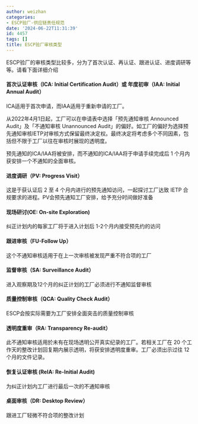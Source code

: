 ```yaml
---
author: weizhan
categories:
- ESCP验厂-供应链责任规范
date: '2024-06-22T11:31:39'
id: 4457
tags: []
title: ESCP验厂审核类型
---
```


ESCP验厂的审核类型比较多，分为了首次认证、再认证、跟进认证、进度调研等等。请看下面详细介绍

#### 首次认证审核（ICA: Initial Certification Audit）或 年度初审（IAA: Initial Annual Audit）

ICA适用于首次申请，而IAA适用于重新申请的工厂。

从2022年4月1日起，工厂可以在申请表中选择「预先通知审核 Announced Audit」及「不通知审核 Unannounced
Audit」的偏好。如工厂的偏好为选择预先通知审核IETP对审核方式保留最终决定权。最终决定将考虑多个不同因素，包括但不限于工厂以往在审核时展现的透明度。

预先通知的ICA/IAA将被安排，而不通知的ICA/IAA将于申请手续完成后 1 个月内获安排一个不通知的全面审核。

#### 进度调研（PV: Progress Visit）

这是于获认证后 2 至 4 个月内进行的预先通知访问，一起探讨工厂达致 IETP 合规要求的进程。PV会预先通知工厂安排，给予充分时间做好准备

#### 现场研讨(OE: On-site Exploration)

纠正计划内的每家工厂将于进入计划后 1-2个月内接受预先约的访问

#### 跟进审核（FU-Follow Up）

这个不通知审核适用于在上一次审核被发现严重不符合项的工厂

#### 监督审核（SA: Surveillance Audit）

进入观察期及12个月的纠正计划的工厂必须进行不通知监督审核

#### 质量控制审核（QCA: Quality Check Audit）

ESCP会按实际需要为工厂安排全面突击的质量控制审核

#### 透明度重审（RA: Transparency Re-audit）

此不通知审核适用於未有在现场透明公开真实纪录的工厂。若相关工厂在 20 个工作天的整改计划回复期内展示透明，将获安排透明度重审。工厂必须出示过往 12
个月的文件记录。

#### 恢复认证审核 (ReIA: Re-Initial Audit)

为纠正计划内工厂进行最后一次的不通知审核

#### 桌面审核（DR: Desktop Review）

跟进工厂轻微不符合项的整改计划


